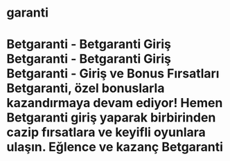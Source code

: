 # garanti
# Betgaranti - Betgaranti Giriş Betgaranti - Betgaranti Giriş   Betgaranti - Giriş ve Bonus Fırsatları Betgaranti, özel bonuslarla kazandırmaya devam ediyor! Hemen Betgaranti giriş yaparak birbirinden cazip fırsatlara ve keyifli oyunlara ulaşın. Eğlence ve kazanç Betgaranti
